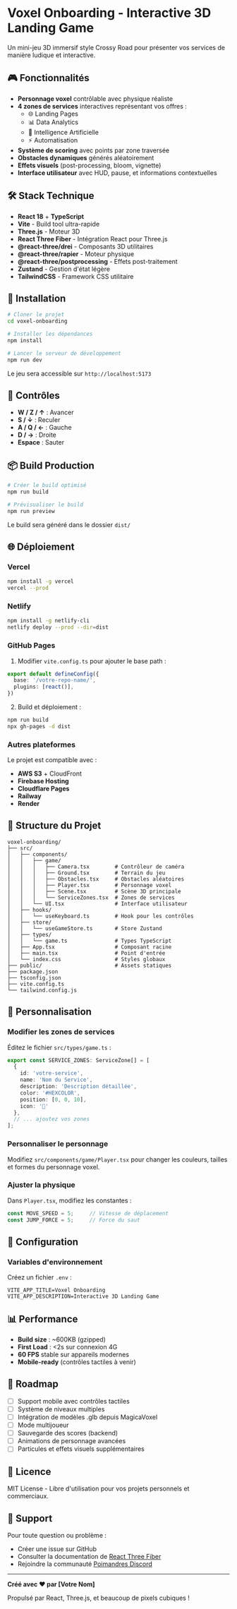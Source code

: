 # Voxel Onboarding - Interactive 3D Landing Game

Un mini-jeu 3D immersif style Crossy Road pour présenter vos services de manière ludique et interactive.

## 🎮 Fonctionnalités

- **Personnage voxel** contrôlable avec physique réaliste
- **4 zones de services** interactives représentant vos offres :
  - 🌐 Landing Pages
  - 📊 Data Analytics
  - 🤖 Intelligence Artificielle
  - ⚡ Automatisation
- **Système de scoring** avec points par zone traversée
- **Obstacles dynamiques** générés aléatoirement
- **Effets visuels** (post-processing, bloom, vignette)
- **Interface utilisateur** avec HUD, pause, et informations contextuelles

## 🛠️ Stack Technique

- **React 18** + **TypeScript**
- **Vite** - Build tool ultra-rapide
- **Three.js** - Moteur 3D
- **React Three Fiber** - Intégration React pour Three.js
- **@react-three/drei** - Composants 3D utilitaires
- **@react-three/rapier** - Moteur physique
- **@react-three/postprocessing** - Effets post-traitement
- **Zustand** - Gestion d'état légère
- **TailwindCSS** - Framework CSS utilitaire

## 🚀 Installation

```bash
# Cloner le projet
cd voxel-onboarding

# Installer les dépendances
npm install

# Lancer le serveur de développement
npm run dev
```

Le jeu sera accessible sur `http://localhost:5173`

## 🎯 Contrôles

- **W / Z / ↑** : Avancer
- **S / ↓** : Reculer
- **A / Q / ←** : Gauche
- **D / →** : Droite
- **Espace** : Sauter

## 📦 Build Production

```bash
# Créer le build optimisé
npm run build

# Prévisualiser le build
npm run preview
```

Le build sera généré dans le dossier `dist/`

## 🌐 Déploiement

### Vercel

```bash
npm install -g vercel
vercel --prod
```

### Netlify

```bash
npm install -g netlify-cli
netlify deploy --prod --dir=dist
```

### GitHub Pages

1. Modifier `vite.config.ts` pour ajouter le base path :

```typescript
export default defineConfig({
  base: '/votre-repo-name/',
  plugins: [react()],
})
```

2. Build et déploiement :

```bash
npm run build
npx gh-pages -d dist
```

### Autres plateformes

Le projet est compatible avec :
- **AWS S3** + CloudFront
- **Firebase Hosting**
- **Cloudflare Pages**
- **Railway**
- **Render**

## 📁 Structure du Projet

```
voxel-onboarding/
├── src/
│   ├── components/
│   │   ├── game/
│   │   │   ├── Camera.tsx        # Contrôleur de caméra
│   │   │   ├── Ground.tsx        # Terrain du jeu
│   │   │   ├── Obstacles.tsx     # Obstacles aléatoires
│   │   │   ├── Player.tsx        # Personnage voxel
│   │   │   ├── Scene.tsx         # Scène 3D principale
│   │   │   └── ServiceZones.tsx  # Zones de services
│   │   └── UI.tsx                # Interface utilisateur
│   ├── hooks/
│   │   └── useKeyboard.ts        # Hook pour les contrôles
│   ├── store/
│   │   └── useGameStore.ts       # Store Zustand
│   ├── types/
│   │   └── game.ts               # Types TypeScript
│   ├── App.tsx                   # Composant racine
│   ├── main.tsx                  # Point d'entrée
│   └── index.css                 # Styles globaux
├── public/                       # Assets statiques
├── package.json
├── tsconfig.json
├── vite.config.ts
└── tailwind.config.js
```

## 🎨 Personnalisation

### Modifier les zones de services

Éditez le fichier `src/types/game.ts` :

```typescript
export const SERVICE_ZONES: ServiceZone[] = [
  {
    id: 'votre-service',
    name: 'Nom du Service',
    description: 'Description détaillée',
    color: '#HEXCOLOR',
    position: [0, 0, 10],
    icon: '🚀'
  },
  // ... ajoutez vos zones
];
```

### Personnaliser le personnage

Modifiez `src/components/game/Player.tsx` pour changer les couleurs, tailles et formes du personnage voxel.

### Ajuster la physique

Dans `Player.tsx`, modifiez les constantes :

```typescript
const MOVE_SPEED = 5;     // Vitesse de déplacement
const JUMP_FORCE = 5;     // Force du saut
```

## 🔧 Configuration

### Variables d'environnement

Créez un fichier `.env` :

```env
VITE_APP_TITLE=Voxel Onboarding
VITE_APP_DESCRIPTION=Interactive 3D Landing Game
```

## 📊 Performance

- **Build size** : ~600KB (gzipped)
- **First Load** : <2s sur connexion 4G
- **60 FPS** stable sur appareils modernes
- **Mobile-ready** (contrôles tactiles à venir)

## 🔮 Roadmap

- [ ] Support mobile avec contrôles tactiles
- [ ] Système de niveaux multiples
- [ ] Intégration de modèles .glb depuis MagicaVoxel
- [ ] Mode multijoueur
- [ ] Sauvegarde des scores (backend)
- [ ] Animations de personnage avancées
- [ ] Particules et effets visuels supplémentaires

## 📝 Licence

MIT License - Libre d'utilisation pour vos projets personnels et commerciaux.

## 🤝 Support

Pour toute question ou problème :
- Créer une issue sur GitHub
- Consulter la documentation de [React Three Fiber](https://docs.pmnd.rs/react-three-fiber)
- Rejoindre la communauté [Poimandres Discord](https://discord.gg/poimandres)

---

**Créé avec ❤️ par [Votre Nom]**

Propulsé par React, Three.js, et beaucoup de pixels cubiques !
